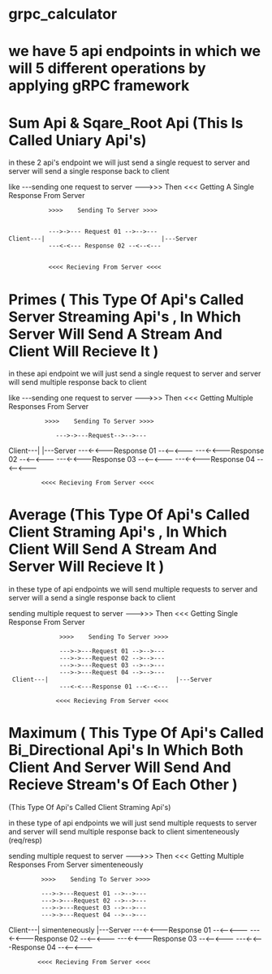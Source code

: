 # grpc_calculator

# we have 5 api endpoints in which we will 5 different operations by applying gRPC framework 


# Sum Api & Sqare_Root Api (This Is Called Uniary Api's)

in these 2  api's endpoint we will just send a single request to server and server will send a single response back to client
   
like ---sending one request to server --->>> Then <<< Getting A Single Response From Server

               >>>>    Sending To Server >>>>
               
               
               --->->--- Request 01 -->-->--- 
    Client---|                                |---Server
               ---<-<--- Response 02 --<--<---    
                     
                     
               <<<< Recieving From Server <<<<

                      
                      
                      
                   
# Primes ( This Type Of Api's Called Server Streaming Api's , In Which Server Will Send A Stream And Client Will Recieve It )


   in these api endpoint we will just send a single request to server and server will send multiple response back to client
   
   like ---sending one request to server --->>> Then <<< Getting Multiple Responses From Server
   
   
                 
              >>>>    Sending To Server >>>>
                       
                 --->->---Request-->-->--- 
   Client---|                                |---Server
              ---<-<---Response 01 --<--<--- 
              ---<-<---Response 02 --<--<--- 
              ---<-<---Response 03 --<--<--- 
              ---<-<---Response 04 --<--<--- 
              
             <<<< Recieving From Server <<<<

                   
                   
# Average (This Type Of Api's Called Client Straming Api's , In Which Client Will Send A Stream And Server Will Recieve It )
in these type of api endpoints we will send multiple requests to server and server will a send a single response back to client
   
sending multiple request to server --->>> Then <<< Getting Single Response From Server



                  >>>>    Sending To Server >>>>
                       
                  --->->---Request 01 -->-->---
                  --->->---Request 02 -->-->---
                  --->->---Request 03 -->-->---
                  --->->---Request 04 -->-->---
     Client---|                                   |---Server
                  ---<-<---Response 01 --<--<--- 
           
                 <<<< Recieving From Server <<<<

                     
                     
                     
# Maximum ( This Type Of Api's Called Bi_Directional Api's In Which Both Client And Server Will Send And Recieve Stream's Of Each Other )
(This Type Of Api's Called Client Straming Api's)
 
in these type of api endpoints we will just send multiple requests to server and server will send multiple response back to client simenteneously (req/resp)
   
sending multiple request to server --->>> Then <<< Getting Multiple Responses From Server simenteneously
                      
             >>>>    Sending To Server >>>>
                      
             --->->---Request 01 -->-->---
             --->->---Request 02 -->-->---
             --->->---Request 03 -->-->---
             --->->---Request 04 -->-->---
Client---|          simenteneously            |---Server
             ---<-<---Response 01 --<--<--- 
             ---<-<---Response 02 --<--<--- 
             ---<-<---Response 03 --<--<--- 
             ---<-<---Response 04 --<--<--- 
                      
                      
            <<<< Recieving From Server <<<<
                   

